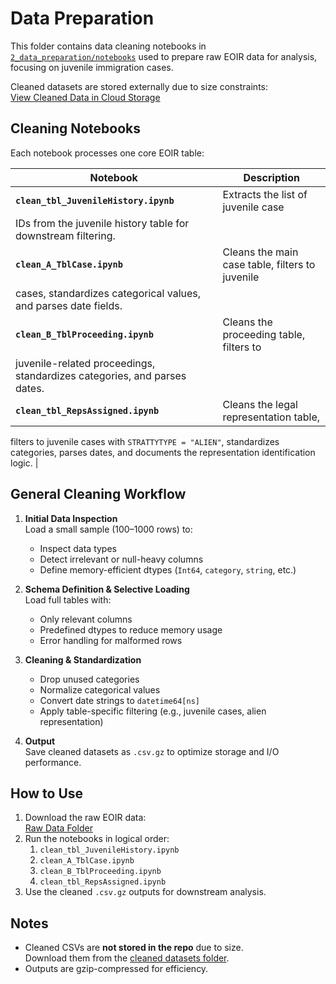 # Data Preparation

This folder contains data cleaning notebooks in
[`2_data_preparation/notebooks`](./notebooks) used to prepare raw EOIR data for
analysis, focusing on juvenile immigration cases.

Cleaned datasets are stored externally due to size constraints:  
[View Cleaned Data in Cloud Storage](
https://drive.google.com/drive/folders/1C8HEBVoI0GHZL9kh40bklIkWBWiGIfpu?usp=share_link)

## Cleaning Notebooks

Each notebook processes one core EOIR table:

| Notebook | Description |
|----------|-------------|
| **`clean_tbl_JuvenileHistory.ipynb`** | Extracts the list of juvenile case
IDs from the juvenile history table for downstream filtering. |
| **`clean_A_TblCase.ipynb`** | Cleans the main case table, filters to juvenile
cases, standardizes categorical values, and parses date fields. |
| **`clean_B_TblProceeding.ipynb`** | Cleans the proceeding table, filters to
juvenile-related proceedings, standardizes categories, and parses dates. |
| **`clean_tbl_RepsAssigned.ipynb`** | Cleans the legal representation table,
filters to juvenile cases with `STRATTYTYPE = "ALIEN"`, standardizes categories,
parses dates, and documents the representation identification logic. |

## General Cleaning Workflow

1. **Initial Data Inspection**  
   Load a small sample (100–1000 rows) to:
   - Inspect data types
   - Detect irrelevant or null-heavy columns
   - Define memory-efficient dtypes (`Int64`, `category`, `string`, etc.)

2. **Schema Definition & Selective Loading**  
   Load full tables with:
   - Only relevant columns
   - Predefined dtypes to reduce memory usage
   - Error handling for malformed rows

3. **Cleaning & Standardization**  
   - Drop unused categories  
   - Normalize categorical values  
   - Convert date strings to `datetime64[ns]`  
   - Apply table-specific filtering
     (e.g., juvenile cases, alien representation)

4. **Output**  
   Save cleaned datasets as `.csv.gz` to optimize storage and I/O performance.

## How to Use

1. Download the raw EOIR data:  
   [Raw Data Folder][raw-data-link]
2. Run the notebooks in logical order:  
   1. `clean_tbl_JuvenileHistory.ipynb`  
   2. `clean_A_TblCase.ipynb`  
   3. `clean_B_TblProceeding.ipynb`  
   4. `clean_tbl_RepsAssigned.ipynb`
3. Use the cleaned `.csv.gz` outputs for downstream analysis.

## Notes

- Cleaned CSVs are **not stored in the repo** due to size.  
  Download them from the [cleaned datasets folder][cleaned-data-link].
- Outputs are gzip-compressed for efficiency.

[raw-data-link]:
https://drive.google.com/drive/folders/1T82lpd3Pwzkhq1nCNJah0FfwkSnphdRz?usp=share_link  
[cleaned-data-link]:
https://drive.google.com/drive/folders/1C8HEBVoI0GHZL9kh40bklIkWBWiGIfpu?usp=share_link
